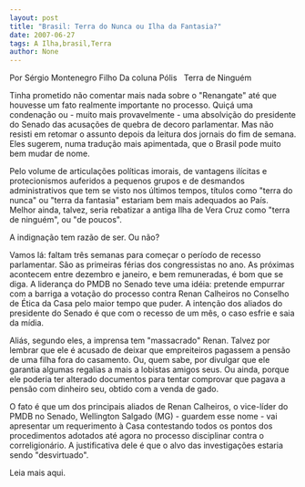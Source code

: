```yaml
---
layout: post
title: "Brasil: Terra do Nunca ou Ilha da Fantasia?"
date: 2007-06-27
tags: A Ilha,brasil,Terra
author: None
---
```

Por S&eacute;rgio Montenegro Filho
Da coluna P&oacute;lis
&nbsp;
Terra de Ningu&eacute;m

Tinha prometido n&atilde;o comentar mais nada sobre o &quot;Renangate&quot; at&eacute; que houvesse um fato realmente importante no processo. Qui&ccedil;&aacute; uma condena&ccedil;&atilde;o ou - muito mais provavelmente - uma absolvi&ccedil;&atilde;o do presidente do Senado das acusa&ccedil;&otilde;es de quebra de decoro parlamentar.
Mas n&atilde;o resisti em retomar o assunto depois da leitura dos jornais do fim de semana. Eles sugerem, numa tradu&ccedil;&atilde;o mais apimentada, que o Brasil pode muito bem mudar de nome.

Pelo volume de articula&ccedil;&otilde;es pol&iacute;ticas imorais, de vantagens il&iacute;citas e protecionismos auferidos a pequenos grupos e de desmandos administrativos que tem se visto nos &uacute;ltimos tempos, t&iacute;tulos como &quot;terra do nunca&quot; ou &quot;terra da fantasia&quot; estariam bem mais adequados ao Pa&iacute;s. Melhor ainda, talvez, seria rebatizar a antiga Ilha de Vera Cruz como &quot;terra de ningu&eacute;m&quot;, ou &quot;de poucos&quot;.

A indigna&ccedil;&atilde;o tem raz&atilde;o de ser. Ou n&atilde;o?

Vamos l&aacute;: faltam tr&ecirc;s semanas para come&ccedil;ar o per&iacute;odo de recesso parlamentar. S&atilde;o as primeiras f&eacute;rias dos congressistas no ano. As pr&oacute;ximas acontecem entre dezembro e janeiro, e bem remuneradas, &eacute; bom que se diga. 
A lideran&ccedil;a do PMDB no Senado teve uma id&eacute;ia: pretende empurrar com a barriga a vota&ccedil;&atilde;o do processo contra Renan Calheiros no Conselho de &Eacute;tica da Casa pelo maior tempo que puder. 
A inten&ccedil;&atilde;o dos aliados do presidente do Senado &eacute; que com o recesso de um m&ecirc;s, o caso esfrie e saia da m&iacute;dia.

Ali&aacute;s, segundo eles, a imprensa tem &quot;massacrado&quot; Renan. Talvez por lembrar que ele &eacute; acusado de deixar que empreiteiros pagassem a pens&atilde;o de uma filha fora do casamento. 
Ou, quem sabe, por divulgar que ele garantia algumas regalias a mais a lobistas amigos seus. Ou ainda, porque ele poderia ter alterado documentos para tentar comprovar que pagava a pens&atilde;o com dinheiro seu, obtido com a venda de gado.

O fato &eacute; que um dos principais aliados de Renan Calheiros, o vice-l&iacute;der do PMDB no Senado, Wellington Salgado (MG) - guardem esse nome - vai apresentar um requerimento &agrave; Casa contestando todos os pontos dos procedimentos adotados at&eacute; agora no processo disciplinar contra o correligion&aacute;rio. A justificativa dele &eacute; que o alvo das investiga&ccedil;&otilde;es estaria sendo &quot;desvirtuado&quot;.

Leia mais aqui. 